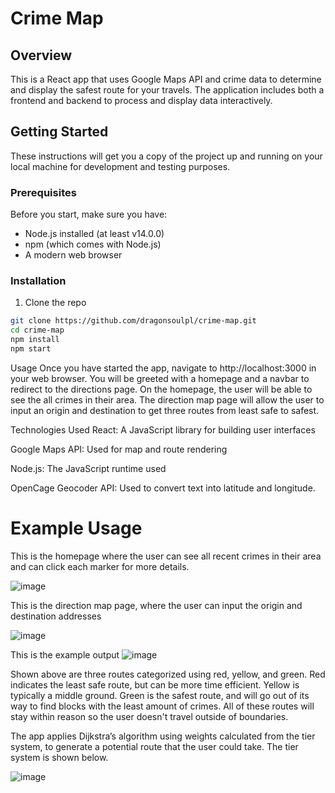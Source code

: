# Crime Map

## Overview

This is a React app that uses Google Maps API and crime data to determine and display the safest route for your travels. The application includes both a frontend and backend to process and display data interactively.

## Getting Started

These instructions will get you a copy of the project up and running on your local machine for development and testing purposes.

### Prerequisites

Before you start, make sure you have:

- Node.js installed (at least v14.0.0)
- npm (which comes with Node.js)
- A modern web browser

### Installation

1. Clone the repo

```bash
git clone https://github.com/dragonsoulpl/crime-map.git
cd crime-map
npm install
npm start
```

Usage
Once you have started the app, navigate to http://localhost:3000 in your web browser. You will be greeted with a homepage and a navbar to redirect to the directions page. On the homepage, the user will be able to see the all crimes in their area. The direction map page will allow the user to input an origin and destination to get three routes from least safe to safest.

Technologies Used
React: A JavaScript library for building user interfaces

Google Maps API: Used for map and route rendering

Node.js: The JavaScript runtime used

OpenCage Geocoder API: Used to convert text into latitude and longitude.

# Example Usage
This is the homepage where the user can see all recent crimes in their area and can click each marker for more details.

![image](https://github.com/dragonsoulpl/crime-map/assets/91435678/d39c201b-1ade-4d6f-ae7a-0282816603c9)

This is the direction map page, where the user can input the origin and destination addresses

![image](https://github.com/dragonsoulpl/crime-map/assets/91435678/8c7cddb1-e9a7-4881-b71f-bd55d9bf4229)

This is the example output
![image](https://github.com/dragonsoulpl/crime-map/assets/91435678/d435bd06-79b8-47f5-b1dd-4d1499b83ef3)

Shown above are three routes categorized using red, yellow, and green. Red indicates the least safe route, but can be more time efficient. Yellow is typically a middle ground. Green is the safest route, and will go out of its way to find blocks with the least amount of crimes. All of these routes will stay within reason so the user doesn't travel outside of boundaries.

The app applies Dijkstra’s algorithm using weights calculated from the tier system, to generate
a potential route that the user could take. The tier system is shown below.

![image](https://github.com/dragonsoulpl/crime-map/assets/91435678/8e38f92d-6175-4977-84ba-26b871781a4e)
